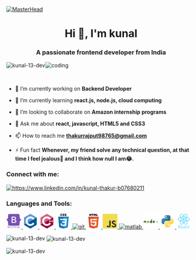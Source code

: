 [![MasterHead](https://miro.medium.com/max/1400/0*-u0b7K0Q6zfBcQqT.gif)](http://kunal-13-dev.io)
<h1 align="center">Hi 👋, I'm kunal</h1>
<h3 align="center">A passionate frontend developer from India</h3>
<img align="right" width="400" alt="coding" src="https://i.pinimg.com/originals/54/e3/7d/54e37d8074ebcde1d96c77d7b2a7f310.gif">

<p align="left"> <img src="https://komarev.com/ghpvc/?username=kunal-13-dev&label=Profile%20views&color=0e75b6&style=flat" alt="kunal-13-dev" /> </p>

<p align="left"> <a href="https://twitter.com/" target="blank"><img src="https://img.shields.io/twitter/follow/?logo=twitter&style=for-the-badge" alt="" /></a> </p>

- 🔭 I’m currently working on **Backend Developer**

- 🌱 I’m currently learning **react.js, node.js, cloud computing**

- 👯 I’m looking to collaborate on **Amazon internship programs**

- 💬 Ask me about **react, javascript, HTML5 and CSS3**

- 📫 How to reach me **thakurrajput98765@gmail.com**

- ⚡ Fun fact **Whenever, my friend solve any technical question, at that time I feel jealous🤨 and I think how null I am😂.**

<h3 align="left">Connect with me:</h3>
<p align="left">
<a href="https://linkedin.com/in/https://www.linkedin.com/in/kunal-thakur-b07680211" target="blank"><img align="center" src="https://raw.githubusercontent.com/rahuldkjain/github-profile-readme-generator/master/src/images/icons/Social/linked-in-alt.svg" alt="https://www.linkedin.com/in/kunal-thakur-b07680211" height="30" width="40" /></a>
</p>

<h3 align="left">Languages and Tools:</h3>
<p align="left"> <a href="https://getbootstrap.com" target="_blank" rel="noreferrer"> <img src="https://raw.githubusercontent.com/devicons/devicon/master/icons/bootstrap/bootstrap-plain-wordmark.svg" alt="bootstrap" width="40" height="40"/> </a> <a href="https://www.cprogramming.com/" target="_blank" rel="noreferrer"> <img src="https://raw.githubusercontent.com/devicons/devicon/master/icons/c/c-original.svg" alt="c" width="40" height="40"/> </a> <a href="https://www.w3schools.com/cpp/" target="_blank" rel="noreferrer"> <img src="https://raw.githubusercontent.com/devicons/devicon/master/icons/cplusplus/cplusplus-original.svg" alt="cplusplus" width="40" height="40"/> </a> <a href="https://www.w3schools.com/css/" target="_blank" rel="noreferrer"> <img src="https://raw.githubusercontent.com/devicons/devicon/master/icons/css3/css3-original-wordmark.svg" alt="css3" width="40" height="40"/> </a> <a href="https://git-scm.com/" target="_blank" rel="noreferrer"> <img src="https://www.vectorlogo.zone/logos/git-scm/git-scm-icon.svg" alt="git" width="40" height="40"/> </a> <a href="https://www.w3.org/html/" target="_blank" rel="noreferrer"> <img src="https://raw.githubusercontent.com/devicons/devicon/master/icons/html5/html5-original-wordmark.svg" alt="html5" width="40" height="40"/> </a> <a href="https://developer.mozilla.org/en-US/docs/Web/JavaScript" target="_blank" rel="noreferrer"> <img src="https://raw.githubusercontent.com/devicons/devicon/master/icons/javascript/javascript-original.svg" alt="javascript" width="40" height="40"/> </a> <a href="https://www.mathworks.com/" target="_blank" rel="noreferrer"> <img src="https://upload.wikimedia.org/wikipedia/commons/2/21/Matlab_Logo.png" alt="matlab" width="40" height="40"/> </a> <a href="https://nodejs.org" target="_blank" rel="noreferrer"> <img src="https://raw.githubusercontent.com/devicons/devicon/master/icons/nodejs/nodejs-original-wordmark.svg" alt="nodejs" width="40" height="40"/> </a> <a href="https://www.python.org" target="_blank" rel="noreferrer"> <img src="https://raw.githubusercontent.com/devicons/devicon/master/icons/python/python-original.svg" alt="python" width="40" height="40"/> </a> <a href="https://reactjs.org/" target="_blank" rel="noreferrer"> <img src="https://raw.githubusercontent.com/devicons/devicon/master/icons/react/react-original-wordmark.svg" alt="react" width="40" height="40"/> </a> </p>

<p><img align="left" src="https://github-readme-stats.vercel.app/api/top-langs?username=kunal-13-dev&show_icons=true&locale=en&layout=compact" alt="kunal-13-dev" /></p>

<p>&nbsp;<img align="center" src="https://github-readme-stats.vercel.app/api?username=kunal-13-dev&show_icons=true&locale=en" alt="kunal-13-dev" /></p>

<p><img align="center" src="https://github-readme-streak-stats.herokuapp.com/?user=kunal-13-dev&" alt="kunal-13-dev" /></p>
